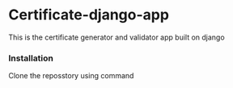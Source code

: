 # Certificate-django-app
This is the certificate generator and validator app built on django

### Installation
Clone the reposstory using command
